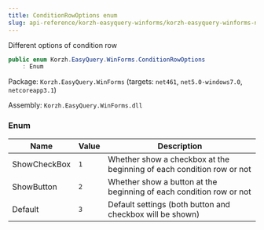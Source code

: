 ```yaml
---
title: ConditionRowOptions enum
slug: api-reference/korzh-easyquery-winforms/korzh-easyquery-winforms-namespace/conditionrowoptions-enum
---
```


Different options of condition row
```csharp
public enum Korzh.EasyQuery.WinForms.ConditionRowOptions
    : Enum

```
Package: `Korzh.EasyQuery.WinForms` (targets: `net461`, `net5.0-windows7.0`, `netcoreapp3.1`)

Assembly: `Korzh.EasyQuery.WinForms.dll`

### Enum

| Name | Value | Description | 
| --- | --- | --- | 
| ShowCheckBox | `1` | Whether show a checkbox at the beginning of each condition row or not | 
| ShowButton | `2` | Whether show a button at the beginning of each condition row or not | 
| Default | `3` | Default settings (both button and checkbox will be shown) |